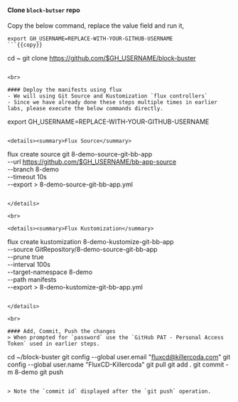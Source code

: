 #### Clone `block-butser` repo
Copy the below command, replace the value field and run it,

```
export GH_USERNAME=REPLACE-WITH-YOUR-GITHUB-USERNAME
```{{copy}}

```
cd ~
git clone https://github.com/$GH_USERNAME/block-buster
```{{exec}}

<br>

#### Deploy the manifests using flux
- We will using Git Source and Kustomization `flux controllers`
- Since we have already done these steps multiple times in earlier labs, please execute the below commands directly.

```
export GH_USERNAME=REPLACE-WITH-YOUR-GITHUB-USERNAME
```{{copy}}

<details><summary>Flux Source</summary>

```
flux create source git 8-demo-source-git-bb-app \
--url https://github.com/$GH_USERNAME/bb-app-source \
--branch 8-demo \
--timeout 10s \
--export >  8-demo-source-git-bb-app.yml 
```{{copy}}

</details>

<br>

<details><summary>Flux Kustomization</summary>

```
flux create kustomization 8-demo-kustomize-git-bb-app \
--source GitRepository/8-demo-source-git-bb-app \
--prune true \
--interval 100s \
--target-namespace 8-demo \
--path manifests  \
--export > 8-demo-kustomize-git-bb-app.yml
```{{copy}}

</details>

<br>

#### Add, Commit, Push the changes
> When prompted for `password` use the `GitHub PAT - Personal Access Token` used in earlier steps.

```
cd ~/block-buster
git config --global user.email "fluxcd@killercoda.com"
git config --global user.name "FluxCD-Killercoda"
git pull
git add .
git commit -m 8-demo
git push
```{{exec}}

> Note the `commit id` displayed after the `git push` operation.